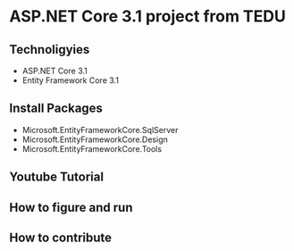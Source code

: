# ASP.NET Core 3.1 project from TEDU
##	Technoligyies
- ASP.NET Core 3.1
- Entity Framework Core 3.1
## Install Packages
- Microsoft.EntityFrameworkCore.SqlServer
- Microsoft.EntityFrameworkCore.Design
- Microsoft.EntityFrameworkCore.Tools
## Youtube Tutorial
## How to figure and run
## How to contribute